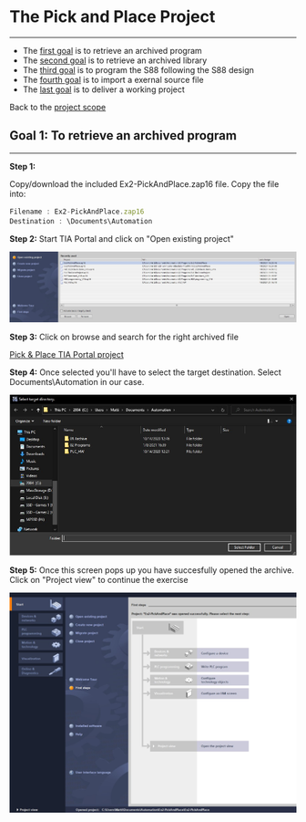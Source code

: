 # The Pick and Place Project
_____________________________________
-   The [first goal](Ex02/Subchapter04_1.md) is to retrieve an archived program
-   The [second goal](Ex02/Subchapter04_2.md) is to retrieve an archived library
-   The [third goal](Ex02/Subchapter04_3.md) is to program the S88 following the S88 design
-   The [fourth goal](Ex02/Subchapter04_4.md) is to import a exernal source file
-   The [last goal](Ex02/Subchapter04_5.md) is to deliver a working project

Back to the [project scope](Ex02/Subchapter04.md)

## Goal 1: To retrieve an archived program
_____________________________________

**Step 1:**

Copy/download the included Ex2-PickAndPlace.zap16 file.
Copy the file into:
```javascript
Filename : Ex2-PickAndPlace.zap16
Destination : \Documents\Automation
```

**Step 2:** Start TIA Portal and click on "Open existing project" <p>
![Project open](../Ex02/Images/TiaPortalProjectOpen.jpg)

**Step 3:** Click on browse and search for the right archived file

[Pick & Place TIA Portal project](./Ex02/Documents/Ex2-PickAndPlace.zap16)

**Step 4:** Once selected you'll have to select the target destination. Select Documents\Automation in our case. <p>
![FileBrowser](../Ex02/Images/FileBrowser.jpg)

**Step 5:** Once this screen pops up you have succesfully opened the archive. Click on "Project view" to continue the exercise <p>
![Project succesfully opened](../Ex02/Images/TiaPortalProjectView.jpg)
